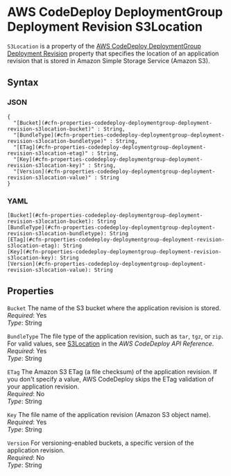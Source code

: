 # AWS CodeDeploy DeploymentGroup Deployment Revision S3Location<a name="aws-properties-codedeploy-deploymentgroup-deployment-revision-s3location"></a>

`S3Location` is a property of the [AWS CodeDeploy DeploymentGroup Deployment Revision](aws-properties-codedeploy-deploymentgroup-deployment-revision.md) property that specifies the location of an application revision that is stored in Amazon Simple Storage Service \(Amazon S3\)\.

## Syntax<a name="w4ab1c21c14d453b5"></a>

### JSON<a name="aws-properties-codedeploy-deploymentgroup-deployment-revision-s3location-syntax.json"></a>

```
{
  "[Bucket](#cfn-properties-codedeploy-deploymentgroup-deployment-revision-s3location-bucket)" : String,
  "[BundleType](#cfn-properties-codedeploy-deploymentgroup-deployment-revision-s3location-bundletype)" : String,
  "[ETag](#cfn-properties-codedeploy-deploymentgroup-deployment-revision-s3location-etag)" : String,
  "[Key](#cfn-properties-codedeploy-deploymentgroup-deployment-revision-s3location-key)" : String,
  "[Version](#cfn-properties-codedeploy-deploymentgroup-deployment-revision-s3location-value)" : String
}
```

### YAML<a name="aws-properties-codedeploy-deploymentgroup-deployment-revision-s3location-syntax.yaml"></a>

```
[Bucket](#cfn-properties-codedeploy-deploymentgroup-deployment-revision-s3location-bucket): String
[BundleType](#cfn-properties-codedeploy-deploymentgroup-deployment-revision-s3location-bundletype): String
[ETag](#cfn-properties-codedeploy-deploymentgroup-deployment-revision-s3location-etag): String
[Key](#cfn-properties-codedeploy-deploymentgroup-deployment-revision-s3location-key): String
[Version](#cfn-properties-codedeploy-deploymentgroup-deployment-revision-s3location-value): String
```

## Properties<a name="w4ab1c21c14d453b7"></a>

`Bucket`  <a name="cfn-properties-codedeploy-deploymentgroup-deployment-revision-s3location-bucket"></a>
The name of the S3 bucket where the application revision is stored\.  
*Required*: Yes  
*Type*: String

`BundleType`  <a name="cfn-properties-codedeploy-deploymentgroup-deployment-revision-s3location-bundletype"></a>
The file type of the application revision, such as `tar`, `tgz`, or `zip`\. For valid values, see [S3Location](https://docs.aws.amazon.com/codedeploy/latest/APIReference/API_S3Location.html) in the *AWS CodeDeploy API Reference*\.  
*Required*: Yes  
*Type*: String

`ETag`  <a name="cfn-properties-codedeploy-deploymentgroup-deployment-revision-s3location-etag"></a>
The Amazon S3 ETag \(a file checksum\) of the application revision\. If you don't specify a value, AWS CodeDeploy skips the ETag validation of your application revision\.  
*Required*: No  
*Type*: String

`Key`  <a name="cfn-properties-codedeploy-deploymentgroup-deployment-revision-s3location-key"></a>
The file name of the application revision \(Amazon S3 object name\)\.  
*Required*: Yes  
*Type*: String

`Version`  <a name="cfn-properties-codedeploy-deploymentgroup-deployment-revision-s3location-value"></a>
For versioning\-enabled buckets, a specific version of the application revision\.  
*Required*: No  
*Type*: String